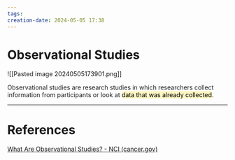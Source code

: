 ```yaml
---
tags: 
creation-date: 2024-05-05 17:38
---
```

# Observational Studies

![[Pasted image 20240505173901.png]]

Observational studies are research studies in which researchers collect information from participants or look at <mark style="background: #FFF3A3A6;">data that was already collected</mark>.

---
# References

[What Are Observational Studies? - NCI (cancer.gov)](https://www.cancer.gov/research/participate/what-are-observational-studies#:~:text=Observational%20studies%20are%20research%20studies,over%20a%20period%20of%20time.)
